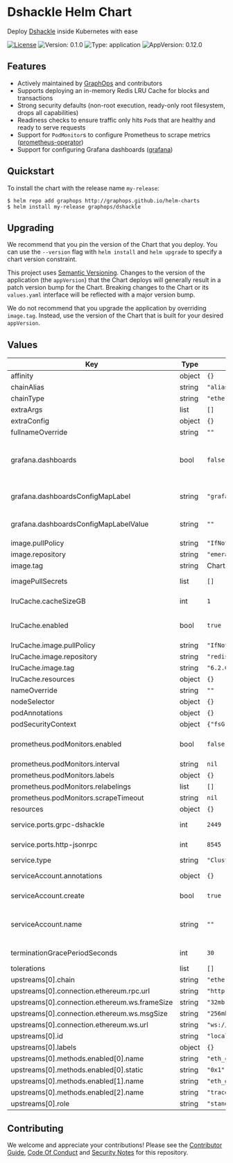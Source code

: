 # Dshackle Helm Chart

Deploy [Dshackle](https://github.com/emeraldpay/dshackle) inside Kubernetes with ease

[![License](https://img.shields.io/badge/License-Apache%202.0-blue.svg)](https://opensource.org/licenses/Apache-2.0) ![Version: 0.1.0](https://img.shields.io/badge/Version-0.1.0-informational?style=flat-square) ![Type: application](https://img.shields.io/badge/Type-application-informational?style=flat-square) ![AppVersion: 0.12.0](https://img.shields.io/badge/AppVersion-0.12.0-informational?style=flat-square)

## Features

- Actively maintained by [GraphOps](https://graphops.xyz) and contributors
- Supports deploying an in-memory Redis LRU Cache for blocks and transactions
- Strong security defaults (non-root execution, ready-only root filesystem, drops all capabilities)
- Readiness checks to ensure traffic only hits `Pod`s that are healthy and ready to serve requests
- Support for `PodMonitor`s to configure Prometheus to scrape metrics ([prometheus-operator](https://github.com/prometheus-operator/prometheus-operator))
- Support for configuring Grafana dashboards ([grafana](https://github.com/grafana/helm-charts/tree/main/charts/grafana))

## Quickstart

To install the chart with the release name `my-release`:

```console
$ helm repo add graphops http://graphops.github.io/helm-charts
$ helm install my-release graphops/dshackle
```

## Upgrading

We recommend that you pin the version of the Chart that you deploy. You can use the `--version` flag with `helm install` and `helm upgrade` to specify a chart version constraint.

This project uses [Semantic Versioning](https://semver.org/). Changes to the version of the application (the `appVersion`) that the Chart deploys will generally result in a patch version bump for the Chart. Breaking changes to the Chart or its `values.yaml` interface will be reflected with a major version bump.

We do not recommend that you upgrade the application by overriding `image.tag`. Instead, use the version of the Chart that is built for your desired `appVersion`.

## Values

| Key | Type | Default | Description |
|-----|------|---------|-------------|
| affinity | object | `{}` |  |
| chainAlias | string | `"alias"` |  |
| chainType | string | `"ethereum"` |  |
| extraArgs | list | `[]` | Extra arguments for DShackle |
| extraConfig | object | `{}` |  |
| fullnameOverride | string | `""` |  |
| grafana.dashboards | bool | `false` | Enable creation of Grafana dashboards. [Grafana chart](https://github.com/grafana/helm-charts/tree/main/charts/grafana#grafana-helm-chart) must be configured to search this namespace, see `sidecar.dashboards.searchNamespace` |
| grafana.dashboardsConfigMapLabel | string | `"grafana_dashboard"` | Must match `sidecar.dashboards.label` value for the [Grafana chart](https://github.com/grafana/helm-charts/tree/main/charts/grafana#grafana-helm-chart) |
| grafana.dashboardsConfigMapLabelValue | string | `""` | Must match `sidecar.dashboards.labelValue` value for the [Grafana chart](https://github.com/grafana/helm-charts/tree/main/charts/grafana#grafana-helm-chart) |
| image.pullPolicy | string | `"IfNotPresent"` |  |
| image.repository | string | `"emeraldpay/dshackle"` | Image for Dshackle |
| image.tag | string | Chart.appVersion | Overrides the image tag |
| imagePullSecrets | list | `[]` | Pull secrets required to fetch the Image |
| lruCache.cacheSizeGB | int | `1` | Maximum size of the LRU cache in gigabytes. This must fit in-memory.  |
| lruCache.enabled | bool | `true` | Enable deploying a Redis-powered LRU cache sidecar alongside Dshackle |
| lruCache.image.pullPolicy | string | `"IfNotPresent"` |  |
| lruCache.image.repository | string | `"redis"` | Image for Redis |
| lruCache.image.tag | string | `"6.2.6"` |  |
| lruCache.resources | object | `{}` |  |
| nameOverride | string | `""` |  |
| nodeSelector | object | `{}` |  |
| podAnnotations | object | `{}` | Annotations for the `Pod` |
| podSecurityContext | object | `{"fsGroup":101337,"runAsGroup":101337,"runAsNonRoot":true,"runAsUser":101337}` | Pod-wide security context |
| prometheus.podMonitors.enabled | bool | `false` | Enable monitoring by creating `PodMonitor` CRDs ([prometheus-operator](https://github.com/prometheus-operator/prometheus-operator)) |
| prometheus.podMonitors.interval | string | `nil` |  |
| prometheus.podMonitors.labels | object | `{}` |  |
| prometheus.podMonitors.relabelings | list | `[]` |  |
| prometheus.podMonitors.scrapeTimeout | string | `nil` |  |
| resources | object | `{}` |  |
| service.ports.grpc-dshackle | int | `2449` | Service Port to expose the Dshackle gRPC API on |
| service.ports.http-jsonrpc | int | `8545` | Service Port to expose the JSON-RPC API on |
| service.type | string | `"ClusterIP"` |  |
| serviceAccount.annotations | object | `{}` | Annotations to add to the service account |
| serviceAccount.create | bool | `true` | Specifies whether a service account should be created |
| serviceAccount.name | string | `""` | The name of the service account to use. If not set and create is true, a name is generated using the fullname template |
| terminationGracePeriodSeconds | int | `30` | Amount of time to wait before force-killing containers |
| tolerations | list | `[]` |  |
| upstreams[0].chain | string | `"ethereum"` |  |
| upstreams[0].connection.ethereum.rpc.url | string | `"http://eth-mainnet-erigon-rpcdaemons:8545"` |  |
| upstreams[0].connection.ethereum.ws.frameSize | string | `"32mb"` |  |
| upstreams[0].connection.ethereum.ws.msgSize | string | `"256mb"` |  |
| upstreams[0].connection.ethereum.ws.url | string | `"ws://eth-mainnet-erigon-rpcdaemons:8545"` |  |
| upstreams[0].id | string | `"local"` |  |
| upstreams[0].labels | object | `{}` |  |
| upstreams[0].methods.enabled[0].name | string | `"eth_chainId"` |  |
| upstreams[0].methods.enabled[0].static | string | `"0x1"` |  |
| upstreams[0].methods.enabled[1].name | string | `"eth_getLogs"` |  |
| upstreams[0].methods.enabled[2].name | string | `"trace_filter"` |  |
| upstreams[0].role | string | `"standard"` |  |

## Contributing

We welcome and appreciate your contributions! Please see the [Contributor Guide](/CONTRIBUTING.md), [Code Of Conduct](/CODE_OF_CONDUCT.md) and [Security Notes](/SECURITY.md) for this repository.